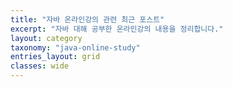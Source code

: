 ```yaml
---
title: "자바 온라인강의 관련 최근 포스트"
excerpt: "자바 대해 공부한 온라인강의 내용을 정리합니다."
layout: category
taxonomy: "java-online-study"
entries_layout: grid
classes: wide
---
```

